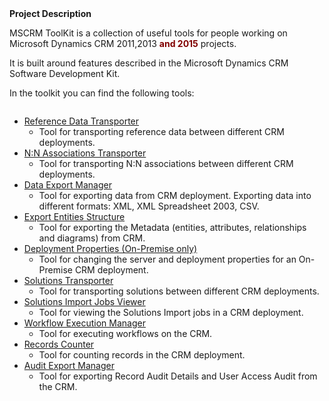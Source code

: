 <div class="wikidoc"><strong>Project Description</strong><br>
<p>MSCRM ToolKit is a collection of useful tools for people working on Microsoft Dynamics CRM 2011,2013&nbsp;<span style="color:#800000"><strong>and 2015</strong></span>&nbsp;projects.</p>
<p>It is built around features described in the Microsoft Dynamics CRM Software Development Kit.</p>
<p>In the toolkit you can find the following tools:</p>
</div>
<div class="wikidoc"><img src="https://github.com/zoranivanov/MSCRMToolKit/blob/master/docs/Home_home2.png" alt="">
<ul>
<li><a href="https://github.com/zoranivanov/MSCRMToolKit/wiki#referencedatatransporter">Reference Data Transporter</a>
<ul>
<li>Tool for transporting reference data between different CRM deployments. </li></ul>
</li><li><a href="https://github.com/zoranivanov/MSCRMToolKit/wiki#ntonassociationstransporter">N:N Associations Transporter</a>
<ul>
<li>Tool for transporting N:N associations between different CRM deployments. </li></ul>
</li><li><a href="https://github.com/zoranivanov/MSCRMToolKit/wiki#dataexportmanager">Data Export Manager</a>
<ul>
<li>Tool for exporting data from CRM deployment. Exporting data into different formats: XML, XML Spreadsheet 2003, CSV.
</li></ul>
</li><li><a href="https://github.com/zoranivanov/MSCRMToolKit/wiki#exportentitesstructure">Export Entities Structure</a>
<ul>
<li>Tool for exporting the Metadata (entities, attributes, relationships and diagrams) from CRM.
</li></ul>
</li><li><a href="https://github.com/zoranivanov/MSCRMToolKit/wiki#deploymentproperties">Deployment Properties (On-Premise only)</a>
<ul>
<li>Tool for changing the server and deployment properties for an On-Premise CRM deployment.
</li></ul>
</li><li><a href="https://github.com/zoranivanov/MSCRMToolKit/wiki#solutionstransporter">Solutions Transporter</a>
<ul>
<li>Tool for transporting solutions between different CRM deployments. </li></ul>
</li><li><a href="https://github.com/zoranivanov/MSCRMToolKit/wiki#solutionsimportjobsviewer">Solutions Import Jobs Viewer</a>
<ul>
<li>Tool for viewing the Solutions Import jobs in a CRM deployment. </li></ul>
</li><li><a href="https://github.com/zoranivanov/MSCRMToolKit/wiki#workflowexecutionmanager">Workflow Execution Manager</a>
<ul>
<li>Tool for executing workflows on the CRM. </li></ul>
</li><li><a href="https://github.com/zoranivanov/MSCRMToolKit/wiki#recordscounter">Records Counter</a>
<ul>
<li>Tool for counting records in the CRM deployment. </li></ul>
</li><li><a href="https://github.com/zoranivanov/MSCRMToolKit/wiki#auditexportmanager">Audit Export Manager</a>
<ul>
<li>Tool for exporting Record Audit Details and User Access Audit from the CRM. </li></ul>
</li></ul>
</div>
